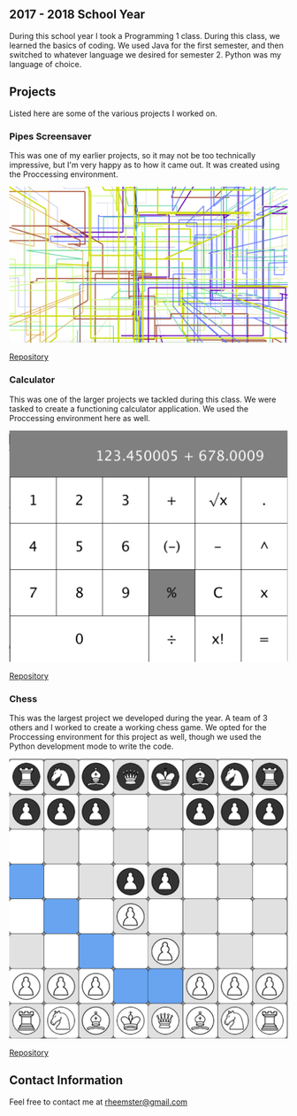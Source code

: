 ## 2017 - 2018 School Year

During this school year I took a Programming 1 class.  During this class, we learned the basics of coding.  We used Java for the first semester, and then switched to whatever language we desired for semester 2.  Python was my language of choice.

## Projects

Listed here are some of the various projects I worked on.

### Pipes Screensaver

This was one of my earlier projects, so it may not be too technically impressive, but I'm very happy as to how it came out.  It was created using the Proccessing environment.


![Screensaver](https://github.com/Rheemster/Programming1Portfolio/raw/master/ScreenSaver.png)


[Repository](https://github.com/Rheemster/Screensaver)



### Calculator

This was one of the larger projects we tackled during this class.  We were tasked to create a functioning calculator application.  We used the Proccessing environment here as well.


![Calculator](https://github.com/Rheemster/Programming1Portfolio/raw/master/CalculatorScreenshot.png)


[Repository](https://github.com/Rheemster/Calculator)



### Chess

This was the largest project we developed during the year.  A team of 3 others and I worked to create a working chess game.  We opted for the Proccessing environment for this project as well, though we used the Python development mode to write the code.


![Chess](https://github.com/Rheemster/Programming1Portfolio/raw/master/ChessRunning.png)


[Repository](https://github.com/The-tiny-asian/chess)



## Contact Information

Feel free to contact me at rheemster@gmail.com
